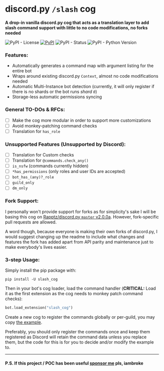 # discord.py `/slash` cog
**A drop-in vanilla discord.py cog that acts as a translation layer to add slash command support with little to no code modifications, no forks needed**

![PyPI - License](https://img.shields.io/pypi/l/slash_cog) [![PyPI](https://img.shields.io/pypi/v/slash_cog)](https://pypi.org/project/slash-cog) ![PyPI - Status](https://img.shields.io/pypi/status/slash_cog) ![PyPI - Python Version](https://img.shields.io/pypi/pyversions/slash_cog)

### Features:

 - Automatically generates a command map with argument listing for the entire bot
 - Wraps around existing discord.py `Context`, almost no code modifications needed
 - Automatic Multi-Instance bot detection (currently, it will only register if there is no shards or the bot runs *shard `0`*)
 - Storage-less automatic permissions syncing

### General TO-DOs & RFCs:

 - [ ] Make the cog more modular in order to support more customizations
 - [ ] Avoid monkey-patching command checks
 - [ ] Translation for `has_role`

### Unsupported Features (Unsupported by Discord):

 - [ ] Translation for Custom checks
 - [ ] Translation for `@commands.check_any()`
 - [ ] `is_nsfw` (commands currently hidden)
 - [ ] `*has_permissions` (only roles and user IDs are accepted)
 - [ ] `bot_has_(any)?_role`
 - [ ] `guild_only`
 - [ ] `dm_only`

### Fork Support:
I personally won't provide support for forks as for simplicity's sake I will be basing this cog on [Rapptz/discord.py `master` v2.0.0a](https://github.com/Rapptz/discord.py/tree/master). However, fork-specific pull requests are allowed.

A word though, because everyone is making their own forks of discord.py, I would suggest changing up the readme to include what changes and features the fork has added apart from API parity and maintenance just to make everybody's lives easier.

### 3-step Usage:
Simply install the pip package with:
```shell script
pip install -U slash_cog
```

Then in your bot's cog loader, load the command handler (**CRITICAL:** Load it as the first extension as the cog needs to monkey patch command checks):
```python
bot.load_extension("slash_cog")
```

Create a new cog to register the commands globally or per-guild, you may copy [the example](examples/register_slash_commands.py).

Preferably, you should only register the commands once and keep them registered as Discord will retain the command data unless you replace them, but the code for this is for you to decide and/or modify the example to.


---
#### P.S. If this project / POC has been useful [sponsor me](https://www.patreon.com/CortexPE) pls, iambroke